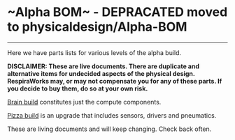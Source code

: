 # ~Alpha BOM~ - DEPRACATED moved to physicaldesign/Alpha-BOM

-------------

Here we have parts lists for various levels of the alpha build.

**DISCLAIMER: These are live documents.
There are duplicate and alternative items for undecided aspects of the physical design. 
RespiraWorks may, or may not compensate you for any of these parts.
If you decide to buy them, do so at your own risk.**

[Brain build](brain-build.md) constitutes just the compute components.

[Pizza build](pizza-build.md) is an upgrade that includes sensors, drivers and pneumatics.

These are living documents and will keep changing. Check back often.
